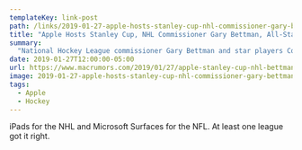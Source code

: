```yaml
---
templateKey: link-post
path: /links/2019-01-27-apple-hosts-stanley-cup-nhl-commissioner-gary-bettman-all-stars-connor-mcdavid-and-auston-matthews
title: "Apple Hosts Stanley Cup, NHL Commissioner Gary Bettman, All-Stars Connor McDavid and Auston Matthews"
summary:
  "National Hockey League commissioner Gary Bettman and star players Connor McDavid of the Edmonton Oilers and Auston Matthews of the Toronto Maple Leafs sat down with Apple's marketing chief Phil Schiller on Thursday to discuss how technology is improving the game of hockey for players, coaches, and fans. "
date: 2019-01-27T12:00:00-05:00
url: https://www.macrumors.com/2019/01/27/apple-stanley-cup-nhl-bettman-mcdavid-matthews/
image: 2019-01-27-apple-hosts-stanley-cup-nhl-commissioner-gary-bettman-all-stars-connor-mcdavid-and-auston-matthews.jpeg
tags:
  - Apple
  - Hockey
---
```

iPads for the NHL and Microsoft Surfaces for the NFL. At least one league got it right.